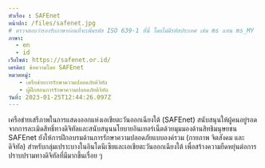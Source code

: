 ```yaml
---
หัวเรื่อง : SAFEnet
หน้าปก: /files/safenet.jpg
# ตรวจสอบว่ารองรับภาษาก่อนที่จะเพิ่มรหัส ISO 639-1 ที่นี่ โดยไม่มีรหัสประเทศ เช่น ms แทน ms_MY
ภาษา:
  - en
  - id
เว็บไซต์: https://safenet.or.id/
เครดิต: ข้อความโดย SAFEnet
หมวดหมู่:
   - เครือข่ายการรักษาความปลอดภัยดิจิทัล
   - ผู้ฝึกสอนการรักษาความปลอดภัยดิจิทัล
วันที่: 2023-01-25T12:44:26.097Z
---
```

เครือข่ายเสรีภาพในการแสดงออกแห่งเอเชียตะวันออกเฉียงใต้ (SAFEnet) สนับสนุนให้ผู้คนอยู่รอดจากการละเมิดสิทธิ์ทางดิจิทัลและสนับสนุนนโยบายอินเทอร์เน็ตด้วยมุมมองด้านสิทธิมนุษยชน SAFEnet ยังให้การฝึกอบรมด้านการรักษาความปลอดภัยแบบองค์รวม (กายภาพ จิตสังคม และดิจิทัล) สำหรับกลุ่มเปราะบางในอินโดนีเซียและเอเชียตะวันออกเฉียงใต้ เพื่อสร้างความยืดหยุ่นต่อการปราบปรามทางดิจิทัลที่มีมากขึ้นเรื่อย ๆ